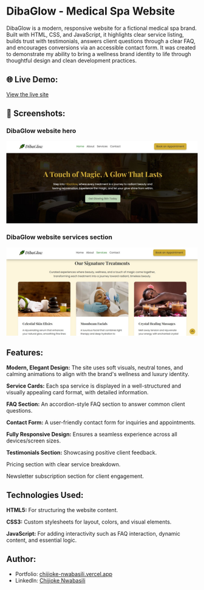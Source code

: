 # DibaGlow - Medical Spa Website

DibaGlow is a modern, responsive website for a fictional medical spa brand. Built with HTML, CSS, and JavaScript, it highlights clear service listing, builds trust with testimonials, answers client questions through a clear FAQ, and encourages conversions via an accessible contact form. It was created to demonstrate my ability to bring a wellness brand identity to life through thoughtful design and clean development practices.

## 🌐 Live Demo:

[View the live site](https://dibaglow.vercel.app/)

## 📸 Screenshots:

### DibaGlow website hero
![DibaGlow website hero](screenshots/dibaglow-website-project-hero.jpg)

### DibaGlow website services section
![DibaGlow website services section](screenshots/dibaglow-website-project-services-section.jpg)

## Features:

**Modern, Elegant Design:** The site uses soft visuals, neutral tones, and calming animations to align with the brand's wellness and luxury identity.

**Service Cards:** Each spa service is displayed in a well-structured and visually appealing card format, with detailed information.

**FAQ Section:** An accordion-style FAQ section to answer common client questions.

**Contact Form:** A user-friendly contact form for inquiries and appointments.

**Fully Responsive Design:** Ensures a seamless experience across all devices/screen sizes.

**Testimonials Section:** Showcasing positive client feedback.

Pricing section with clear service breakdown.

Newsletter subscription section for client engagement.

## Technologies Used:

**HTML5:** For structuring the website content.

**CSS3:** Custom stylesheets for layout, colors, and visual elements.

**JavaScript:** For adding interactivity such as FAQ interaction, dynamic content, and essential logic.

## Author:

- Portfolio: [chijioke-nwabasili.vercel.app](https://chijioke-nwabasili.vercel.app)
- LinkedIn: [Chijioke Nwabasili](https://linkedin.com/in/chijioke-nwabasili)
